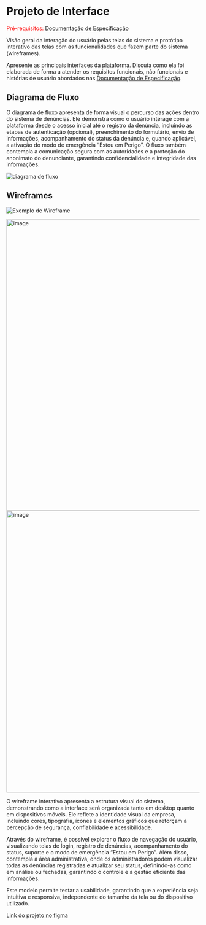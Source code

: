 
# Projeto de Interface

<span style="color:red">Pré-requisitos: <a href="2-Especificação do Projeto.md"> Documentação de Especificação</a></span>

Visão geral da interação do usuário pelas telas do sistema e protótipo interativo das telas com as funcionalidades que fazem parte do sistema (wireframes).

 Apresente as principais interfaces da plataforma. Discuta como ela foi elaborada de forma a atender os requisitos funcionais, não funcionais e histórias de usuário abordados nas <a href="2-Especificação do Projeto.md"> Documentação de Especificação</a>.

## Diagrama de Fluxo

O diagrama de fluxo apresenta de forma visual o percurso das ações dentro do sistema de denúncias. Ele demonstra como o usuário interage com a plataforma desde o acesso inicial até o registro da denúncia, incluindo as etapas de autenticação (opcional), preenchimento do formulário, envio de informações, acompanhamento do status da denúncia e, quando aplicável, a ativação do modo de emergência “Estou em Perigo”. O fluxo também contempla a comunicação segura com as autoridades e a proteção do anonimato do denunciante, garantindo confidencialidade e integridade das informações.

![diagrama de fluxo](https://github.com/user-attachments/assets/aa5d38e4-b26e-47e3-b52b-c1012b26b70f)



## Wireframes

![Exemplo de Wireframe](img/wireframe-example.png)

<img width="1012" height="760" alt="image" src="https://github.com/user-attachments/assets/718f2b70-eafe-44c2-bd7c-e021d582a136" />

<img width="782" height="735" alt="image" src="https://github.com/user-attachments/assets/21cb7b09-10ec-4ed0-8bdc-d54bb772c412" />



O wireframe interativo apresenta a estrutura visual do sistema, demonstrando como a interface será organizada tanto em desktop quanto em dispositivos móveis. Ele reflete a identidade visual da empresa, incluindo cores, tipografia, ícones e elementos gráficos que reforçam a percepção de segurança, confiabilidade e acessibilidade.

Através do wireframe, é possível explorar o fluxo de navegação do usuário, visualizando telas de login, registro de denúncias, acompanhamento do status, suporte e o modo de emergência “Estou em Perigo”. Além disso, contempla a área administrativa, onde os administradores podem visualizar todas as denúncias registradas e atualizar seu status, definindo-as como em análise ou fechadas, garantindo o controle e a gestão eficiente das informações.

Este modelo permite testar a usabilidade, garantindo que a experiência seja intuitiva e responsiva, independente do tamanho da tela ou do dispositivo utilizado.


[Link do projeto no figma](https://www.figma.com/design/a7PbFb5Im583u44SAdOPBG/sistema_denuncia_puc?node-id=0-1&t=Y58ptVO80BwBTcaw-1)
